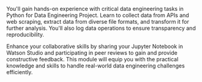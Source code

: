 You'll gain hands-on experience with critical data engineering tasks in Python for Data Engineering Project. Learn to collect data from APIs and web scraping, extract data from diverse file formats, and transform it for further analysis. You'll also log data operations to ensure transparency and reproducibility.

Enhance your collaborative skills by sharing your Jupyter Notebook in Watson Studio and participating in peer reviews to gain and provide constructive feedback. This module will equip you with the practical knowledge and skills to handle real-world data engineering challenges efficiently.
